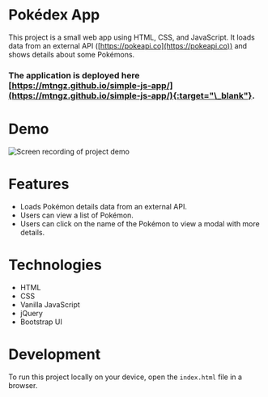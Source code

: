 # **Pokédex App**

This project is a small web app using HTML, CSS, and JavaScript. It loads data from an external API ([https://pokeapi.co](https://pokeapi.co)) and shows details about some Pokémons.

### The application is deployed here [https://mtngz.github.io/simple-js-app/](https://mtngz.github.io/simple-js-app/){:target="\_blank"}.

# Demo

![Screen recording of project demo](img/pokedex.gif)

# Features

- Loads Pokémon details data from an external API.
- Users can view a list of Pokémon.
- Users can click on the name of the Pokémon to view a modal with more details.

# Technologies

- HTML
- CSS
- Vanilla JavaScript
- jQuery
- Bootstrap UI

# Development

To run this project locally on your device, open the `index.html` file in a browser.

